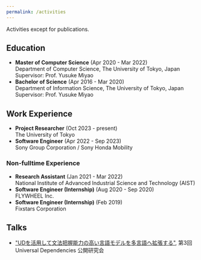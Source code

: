 ```yaml
---
permalink: /activities
---
```


Activities except for publications.

## Education

- **Master of Computer Science** (Apr 2020 - Mar 2022)  
Department of Computer Science, The University of Tokyo, Japan  
Supervisor: Prof. Yusuke Miyao
- **Bachelor of Science** (Apr 2016 - Mar 2020)  
Department of Information Science, The University of Tokyo, Japan  
Supervisor: Prof. Yusuke Miyao

## Work Experience

- **Project Researcher** (Oct 2023 - present)  
The University of Tokyo
- **Software Engineer** (Apr 2022 - Sep 2023)  
Sony Group Corporation / Sony Honda Mobility

### Non-fulltime Experience

- **Research Assistant** (Jan 2021 - Mar 2022)  
National Institute of Advanced Industrial Science and Technology (AIST)
- **Software Engineer (Internship)** (Aug 2020 - Sep 2020)  
FLYWHEEL Inc.
- **Software Engineer (Internship)** (Feb 2019)  
Fixstars Corporation

## Talks

- ["UDを活用して文法把握能力の高い言語モデルを多言語へ拡張する"](https://clrd.ninjal.ac.jp/event/20210622.html), 第3回 Universal Dependencies 公開研究会
